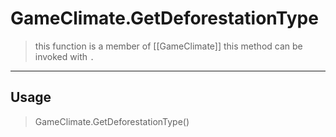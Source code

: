 # GameClimate.GetDeforestationType
> this function is a member of [[GameClimate]]
> this method can be invoked with `.`
-----
## Usage
> GameClimate.GetDeforestationType()
